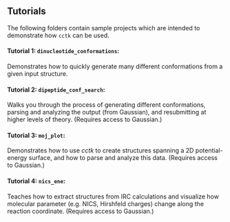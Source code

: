 ## Tutorials

The following folders contain sample projects which are intended to demonstrate how `cctk` can be used. 

#### Tutorial 1: `dinucleotide_conformations`:

Demonstrates how to quickly generate many different conformations from a given input structure. 

#### Tutorial 2: `dipeptide_conf_search`:

Walks you through the process of generating different conformations, parsing and analyzing the output (from Gaussian), and resubmitting at higher levels of theory. 
(Requires access to Gaussian.)

#### Tutorial 3: `moj_plot`:

Demonstrates how to use *cctk* to create structures spanning a 2D potential-energy surface, and how to parse and analyze this data. 
(Requires access to Gaussian.)

#### Tutorial 4: `nics_ene`:

Teaches how to extract structures from IRC calculations and visualize how molecular parameter (e.g. NICS, Hirshfeld charges) change along the reaction coordinate. 
(Requires access to Gaussian.)
